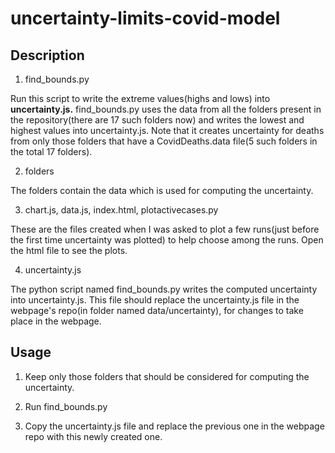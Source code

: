 # uncertainty-limits-covid-model

## Description

1. find_bounds.py

Run this script to write the extreme values(highs and lows) into **uncertainty.js.** find_bounds.py 
uses the data from all the folders present in the repository(there are 17 such folders now) and writes the lowest and highest values into uncertainty.js.
Note that it creates uncertainty for deaths from only those folders that have a CovidDeaths.data file(5 such folders in the total 17 folders).

2. folders

The folders contain the data which is used for computing the uncertainty.

3. chart.js, data.js, index.html, plotactivecases.py

These are the files created when I was asked to plot a few runs(just before the first time uncertainty was plotted) to help choose among the runs.
Open the html file to see the plots.

4. uncertainty.js

The python script named find_bounds.py writes the computed uncertainty into uncertainty.js. 
This file should replace the uncertainty.js file in the webpage's repo(in folder named data/uncertainty), for changes to take place in the webpage.

## Usage

1. Keep only those folders that should be considered for computing the uncertainty. 

2. Run find_bounds.py

3. Copy the uncertainty.js file and replace the previous one in the webpage repo with this newly created one.
